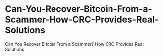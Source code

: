 # Can-You-Recover-Bitcoin-From-a-Scammer-How-CRC-Provides-Real-Solutions
Can You Recover Bitcoin From a Scammer? How CRC Provides Real Solutions
